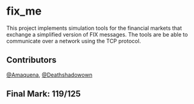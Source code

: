 # fix_me

This project implements simulation tools for the financial markets that exchange a simplified version of FIX messages. The tools are be able to communicate over a network using the TCP protocol.

## Contributors 
[@Amaquena](https://github.com/Amaquena), [@Deathshadowown](https://github.com/Deathshadowown)

## Final Mark: 119/125
